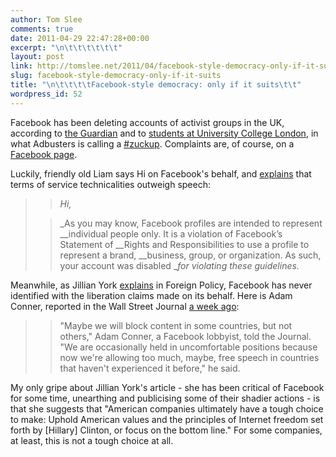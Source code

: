 ```yaml
---
author: Tom Slee
comments: true
date: 2011-04-29 22:47:28+00:00
excerpt: "\n\t\t\t\t\t\t"
layout: post
link: http://tomslee.net/2011/04/facebook-style-democracy-only-if-it-suits.html
slug: facebook-style-democracy-only-if-it-suits
title: "\n\t\t\t\tFacebook-style democracy: only if it suits\t\t"
wordpress_id: 52
---
```



				

Facebook has been deleting accounts of activist groups in the UK, according to [the Guardian](http://www.guardian.co.uk/uk/2011/apr/29/facebook-activist-pages-purged) and to [students at University College London](http://blog.ucloccupation.com/2011/04/29/over-50-political-accounts-deleted-in-facebook-purge/), in what Adbusters is calling a [#zuckup](http://www.adbusters.org/blogs/adbusters-blog/zuckup.html). Complaints are, of course, on a [Facebook page](https://www.facebook.com/pages/Stop-Social-Network-Censorship/145984358805461).




Luckily, friendly old Liam says Hi on Facebook's behalf, and [explains](http://blog.ucloccupation.com/2011/04/29/facebook-forced-to-respond-to-our-campaign-for-restoration-of-accounts/) that terms of service technicalities outweigh speech:




<blockquote>

> 
> _Hi,_
> 
> 

> 
> _As you may know, Facebook profiles are intended to represent __individual people only. It is a violation of Facebook’s Statement of __Rights and Responsibilities to use a profile to represent a brand, __business, group, or organization. As such, your account was disabled __for violating these guidelines._
> 
> 
</blockquote>




Meanwhile, as Jillian York [explains](http://www.foreignpolicy.com/articles/2011/04/29/freedom_fail?page=0,0) in Foreign Policy, Facebook has never identified with the liberation claims made on its behalf. Here is Adam Conner, reported in the Wall Street Journal [a week ago](http://online.wsj.com/article/SB10001424052748703789104576273242590724876.html):




<blockquote>

> 
> "Maybe we will block content in some countries, but not others," Adam Conner, a Facebook lobbyist, told the Journal. "We are occasionally held in uncomfortable positions because now we're allowing too much, maybe, free speech in countries that haven't experienced it before," he said.
> 
> 
</blockquote>




My only gripe about Jillian York's article - she has been critical of Facebook for some time, unearthing and publicising some of their shadier actions - is that she suggests that "American companies ultimately have a tough choice to make: Uphold American values and the principles of Internet freedom set forth by [Hillary] Clinton, or focus on the bottom line." For some companies, at least, this is not a tough choice at all.


		
